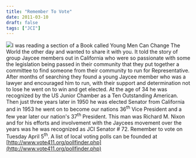 ```yaml
---
title: "Remember To Vote"
date: 2011-03-10
draft: false
tags: ["JCI"]
---
```





![](http://www.gogorichie.com/wp-content/uploads/2011/03/031011_2051_RememberToV12.jpg)I was reading a section of a Book called Young Men Can Change The World the other day and wanted to share it with you. It told the story of group Jaycee members out in California who were so passionate with some the legislation being passed in their community that they put together a committee to find someone from their community to run for Representative. After months of searching they found a young Jaycee member who was a lawyer and encouraged him to run, with their support and determination not to lose he went on to win and get elected. At the age of 34 he was recognized by the US Junior Chamber as a Ten Outstanding American. Then just three years later in 1950 he was elected Senator from California and in 1953 he went on to become our nations 36<sup>th</sup> Vice President and a few year later our nation's 37<sup>th</sup> President. This man was Richard M. Nixon and for his efforts and involvement with the Jaycees movement over the years was he was recognized as JCI Senator # 72\. Remember to vote on Tuesday April 5<sup>th</sup>. A list of local voting polls can be founded at [http://www.vote411.org/pollfinder.php](http://www.vote411.org/pollfinder.php)